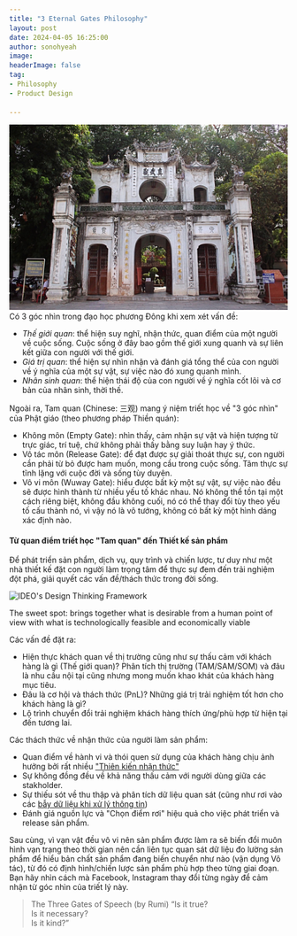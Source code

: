 ```yaml
---
title: "3 Eternal Gates Philosophy"
layout: post
date: 2024-04-05 16:25:00
author: sonohyeah
image: 
headerImage: false
tag:
- Philosophy
- Product Design

---
```

![3 Eternal Gates](/assets/img/micro/3-eternal-gates.jpg)
Có 3 góc nhìn trong đạo học phương Đông khi xem xét vấn đề:
- *Thế giới quan*: thể hiện suy nghĩ, nhận thức, quan điểm của một người về cuộc sống. Cuộc sống ở đây bao gồm thế giới xung quanh và sự liên kết giữa con người với thế giới.
- *Giá trị quan*: thể hiện sự nhìn nhận và đánh giá tổng thể của con người về ý nghĩa của một sự vật, sự việc nào đó xung quanh mình.
- *Nhân sinh quan*: thể hiện thái độ của con người về ý nghĩa cốt lõi và cơ bản của nhân sinh, thời thế.

Ngoài ra, Tam quan (Chinese: 三观) mang ý niệm triết học về "3 góc nhìn" của Phật giáo (theo phương pháp Thiền quán):	
- Không môn (Empty Gate): nhìn thấy, cảm nhận sự vật và hiện tượng từ trực giác, trí tuệ, chứ không phải thấy bằng suy luận hay ý thức. 
- Vô tác môn (Release Gate): để đạt được sự giải thoát thực sự, con người cần phải từ bỏ được ham muốn, mong cầu trong cuộc sống. Tâm thực sự tĩnh lặng với cuộc đời và sống tùy duyên. 
- Vô vi môn (Wuway Gate): hiểu được bất kỳ một sự vật, sự việc nào đều sẽ được hình thành từ nhiều yếu tố khác nhau. Nó không thể tồn tại một cách riêng biệt, không đầu không cuối, nó có thể thay đổi tùy theo yếu tố cấu thành nó, vì vậy nó là vô tướng, không có bất kỳ một hình dáng xác định nào.

#### Từ quan điểm triết học "Tam quan" đến Thiết kế sản phẩm

Để phát triển sản phẩm, dịch vụ, quy trình và chiến lược, tư duy như một nhà thiết kế đặt con người làm trọng tâm để thực sự đem đến trải nghiệm đột phá, giải quyết các vấn đề/thách thức trong đời sống.

![IDEO's Design Thinking Framework](https://designthinking-ideo-com.s3.amazonaws.com/assets/images/DT-3-Design_Thinking.svg)
<figcaption>The sweet spot: brings together what is desirable from a human point of view with what is technologically feasible and economically viable</figcaption>

Các vấn đề đặt ra:
- Hiện thực khách quan về thị trường cũng như sự thấu cảm với khách hàng là gì (Thế giới quan)? Phân tích thị trường (TAM/SAM/SOM) và đâu là nhu cầu nội tại cũng nhưng mong muốn khao khát của khách hàng mục tiêu.
- Đâu là cơ hội và thách thức (PnL)? Những giá trị trải nghiệm tốt hơn cho khách hàng là gì?
- Lộ trình chuyển đổi trải nghiệm khách hàng thích ứng/phù hợp từ hiện tại đến tương lai.

Các thách thức về nhận thức của người làm sản phẩm:
- Quan điểm về hành vi và thói quen sử dụng của khách hàng chịu ảnh hưởng bởi rất nhiều ["Thiên kiến nhận thức"](https://uxplanet.org/top-10-cognitive-biases-in-product-design-00cc12703c02)
- Sự không đồng đều về khả năng thấu cảm với người dùng giữa các stakholder. 
- Sự thiếu sót về thu thập và phân tích dữ liệu quan sát (cũng như rơi vào các [bẫy dữ liệu khi xử lý thông tin](https://thebeautifultruth.org/world/what-is-data-bias/))
- Đánh giá nguồn lực và "Chọn điểm rơi" hiệu quả cho việc phát triển và release sản phẩm.

Sau cùng, vì vạn vật đều vô vi nên sản phẩm được làm ra sẽ biến đổi muôn hình vạn trạng theo thời gian nên cần liên tục quan sát dữ liệu đo lường sản phẩm để hiểu bản chất sản phẩm đang biến chuyển như nào (vận dụng Vô tác), từ đó có định hình/chiến lược sản phẩm phù hợp theo từng giai đoạn.
Bạn hãy nhìn cách mà Facebook, Instagram thay đổi từng ngày để cảm nhận từ góc nhìn của triết lý này.

> The Three Gates of Speech (by Rumi)
“Is it true?  
Is it necessary?  
Is it kind?”